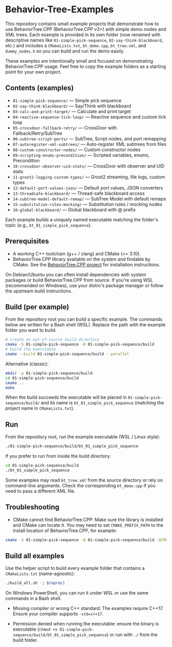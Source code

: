 # Behavior-Tree-Examples

This repository contains small example projects that demonstrate how to use BehaviorTree.CPP (BehaviorTree.CPP v3+) with simple demo nodes and XML trees. Each example is provided in its own folder (now renamed with descriptive names like `01-simple-pick-sequence`, `02-say-think-blackboard`, etc.) and includes a `CMakeLists.txt`, `bt_demo.cpp`, `bt_tree.xml`, and `dummy_nodes.h` so you can build and run the demo easily.

These examples are intentionally small and focused on demonstrating BehaviorTree.CPP usage. Feel free to copy the example folders as a starting point for your own project.

## Contents (examples)

- `01-simple-pick-sequence/` — Simple pick sequence
- `02-say-think-blackboard/` — Say/Think with blackboard
- `03-calc-and-print-target/` — Calculate and print target
- `04-reactive-sequence-tick-loop/` — Reactive sequence and custom tick loop
- `05-crossdoor-fallback-retry/` — CrossDoor with Fallback/Retry/SubTree
- `06-subtree-script-ports/` — SubTree, Script nodes, and port remapping
- `07-autoregister-xml-subtrees/` — Auto-register XML subtrees from files
- `08-custom-constructor-nodes/` — Custom constructor nodes
- `09-scripting-enums-precondition/` — Scripted variables, enums, Precondition
- `10-crossdoor-observer-uid-stats/` — CrossDoor with observer and UID stats
- `11-groot2-logging-custom-types/` — Groot2 streaming, file logs, custom types
- `12-default-port-values-json/` — Default port values, JSON converters
- `13-threadsafe-blackboard/` — Thread-safe blackboard access
- `14-subtree-model-default-remap/` — SubTree Model with default remaps
- `15-substitution-rules-mocking/` — Substitution rules / mocking nodes
- `16-global-blackboard/` — Global blackboard with @ prefix

Each example builds a uniquely named executable matching the folder's topic (e.g., `bt_01_simple_pick_sequence`).

## Prerequisites

- A working C++ toolchain (g++ / clang) and CMake (>= 3.10).
- BehaviorTree.CPP library available on the system and findable by CMake. See the [BehaviorTree.CPP project](https://github.com/BehaviorTree/BehaviorTree.CPP) for installation instructions.

On Debian/Ubuntu you can often install dependencies with system packages or build BehaviorTree.CPP from source. If you're using WSL (recommended on Windows), use your distro's package manager or follow the upstream build instructions.

## Build (per example)

From the repository root you can build a specific example. The commands below are written for a Bash shell (WSL). Replace the path with the example folder you want to build.

```bash
# create an out-of-source build directory
cmake -S 01-simple-pick-sequence -B 01-simple-pick-sequence/build
# build the executable
cmake --build 01-simple-pick-sequence/build --parallel
```

Alternative (classic):

```bash
mkdir -p 01-simple-pick-sequence/build
cd 01-simple-pick-sequence/build
cmake ..
make
```

When the build succeeds the executable will be placed in `01-simple-pick-sequence/build/` and its name is `bt_01_simple_pick_sequence` (matching the project name in `CMakeLists.txt`).

## Run

From the repository root, run the example executable (WSL / Linux style):

```bash
./01-simple-pick-sequence/build/bt_01_simple_pick_sequence
```

If you prefer to run from inside the build directory:

```bash
cd 01-simple-pick-sequence/build
./bt_01_simple_pick_sequence
```

Some examples may read `bt_tree.xml` from the source directory or rely on command-line arguments. Check the corresponding `bt_demo.cpp` if you need to pass a different XML file.

## Troubleshooting

- CMake cannot find BehaviorTree.CPP: Make sure the library is installed and CMake can locate it. You may need to set `CMAKE_PREFIX_PATH` to the install location of BehaviorTree.CPP, for example:

```bash
cmake -S 01-simple-pick-sequence -B 01-simple-pick-sequence/build -DCMAKE_PREFIX_PATH=/path/to/behaviortree/install
```

## Build all examples

Use the helper script to build every example folder that contains a `CMakeLists.txt` (name-agnostic):

```bash
./build_all.sh -j $(nproc)
```

On Windows PowerShell, you can run it under WSL or use the same commands in a Bash shell.

- Missing compiler or wrong C++ standard: The examples require C++17. Ensure your compiler supports `-std=c++17`.

- Permission denied when running the executable: ensure the binary is executable (`chmod +x 01-simple-pick-sequence/build/bt_01_simple_pick_sequence`) or run with `./` from the build folder.
